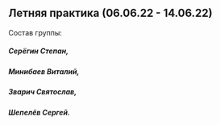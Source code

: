 ## Летняя практика (06.06.22 - 14.06.22)
Состав группы: 
##### Серёгин Степан, 
##### Минибаев Виталий, 
##### Зварич Святослав, 
##### Шепелёв Сергей.
